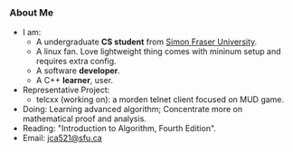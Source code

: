 ### About Me
* I am:
  * A undergraduate **CS student** from [Simon Fraser University](https://www.sfu.ca/).
  * A linux fan. Love lightweight thing comes with mininum setup and requires extra config.
  * A software **developer**.
  * A C++ **learner**, user.
* Representative Project:
  * telcxx (working on): a morden telnet client focused on MUD game.
* Doing: Learning advanced algorithm; Concentrate more on mathematical proof and analysis.
* Reading: "Introduction to Algorithm, Fourth Edition".
* Email: jca521@sfu.ca
